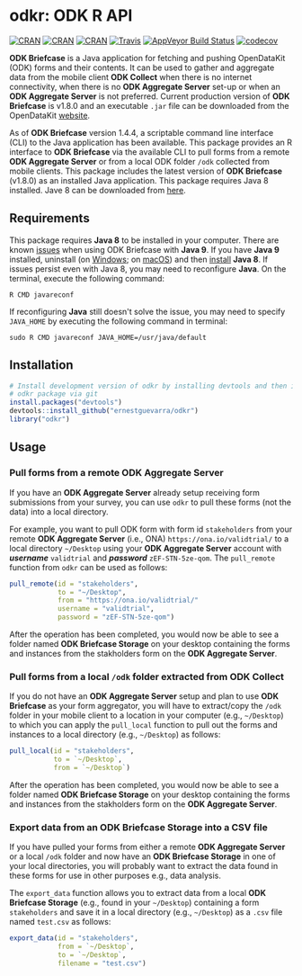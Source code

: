 # odkr: ODK R API

[![CRAN](https://img.shields.io/cran/v/odkr.svg)](https://cran.r-project.org/package=odkr)
[![CRAN](https://img.shields.io/cran/l/odkr.svg)](https://CRAN.R-project.org/package=odkr)
[![CRAN](http://cranlogs.r-pkg.org/badges/odkr)](https://CRAN.R-project.org/package=odkr)
[![Travis](https://img.shields.io/travis/ernestguevarra/odkr.svg?branch=master)](https://travis-ci.org/ernestguevarra/odkr)
[![AppVeyor Build Status](https://ci.appveyor.com/api/projects/status/github/ernestguevarra/odkr?branch=master&svg=true)](https://ci.appveyor.com/project/ernestguevarra/odkr)
[![codecov](https://codecov.io/gh/ernestguevarra/odkr/branch/master/graph/badge.svg)](https://codecov.io/gh/ernestguevarra/odkr)

**ODK Briefcase** is a Java application for fetching and pushing OpenDataKit 
(ODK) forms and their contents. It can be used to gather and aggregate data 
from the mobile client **ODK Collect** when there is no internet connectivity,
when there is no **ODK Aggregate Server** set-up or when an **ODK Aggregate
Server** is not preferred. Current production version of **ODK Briefcase** is
v1.8.0 and an executable `.jar` file can be downloaded from the OpenDataKit [website](https://opendatakit.org/use/briefcase/).

As of **ODK Briefcase** version 1.4.4, a scriptable command line interface (CLI)
to the Java application has been available. This package provides an R interface
to **ODK Briefcase** via the available CLI to pull forms from a remote **ODK Aggregate 
Server** or from a local ODK folder `/odk` collected from mobile clients. This 
package includes the latest version of **ODK Briefcase** (v1.8.0) as an installed 
Java application. This package requires Java 8 installed. Jave 8 can be downloaded 
from [here](https://java.com/en/download/).

## Requirements
This package requires **Java 8** to be installed in your computer. There are 
known [issues](https://forum.opendatakit.org/t/odk-briefcase-not-running-with-jdk-9/10201) 
when using ODK Briefcase with **Java 9**. If you have **Java 9** installed, 
uninstall (on [Windows](https://www.java.com/en/download/help/uninstall_java.xml); on [macOS](https://www.java.com/en/download/help/mac_uninstall_java.xml)) and
then [install](https://java.com/en/download/) **Java 8**. If issues persist even
with Java 8, you may need to reconfigure **Java**. On the terminal, execute the
following command:

```shell
R CMD javareconf
```

If reconfiguring **Java** still doesn't solve the issue, you may need to specify
`JAVA_HOME` by executing the following command in terminal:

```shell
sudo R CMD javareconf JAVA_HOME=/usr/java/default
```

## Installation
```R
# Install development version of odkr by installing devtools and then installing
# odkr package via git
install.packages("devtools")
devtools::install_github("ernestguevarra/odkr")
library("odkr")
```

## Usage

### Pull forms from a remote ODK Aggregate Server
If you have an **ODK Aggregate Server** already setup receiving form submissions
from your survey, you can use `odkr` to pull these forms (not the data) into
a local directory.

For example, you want to pull ODK form with form id `stakeholders` from your 
remote **ODK Aggregate Server** (i.e., ONA) `https://ona.io/validtrial/` to a 
local directory `~/Desktop` using your **ODK Aggregate Server** account with 
***username*** `validtrial` and 
***password*** `zEF-STN-5ze-qom`. The `pull_remote` function from `odkr` can be
used as follows:

```R
pull_remote(id = "stakeholders",
            to = "~/Desktop",
            from = "https://ona.io/validtrial/"
            username = "validtrial",
            password = "zEF-STN-5ze-qom")
```

After the operation has been completed, you would now be able to see a folder
named **ODK Briefcase Storage** on your desktop containing the forms and
instances from the stakholders form on the **ODK Aggregate Server**.

### Pull forms from a local `/odk` folder extracted from ODK Collect
If you do not have an **ODK Aggregate Server** setup and plan to use **ODK
Briefcase** as your form aggregator, you will have to extract/copy the `/odk` 
folder in your mobile client to a location in your computer (e.g., `~/Desktop`) 
to which you can apply the `pull_local` function to pull out the forms and
instances to a local directory (e.g., `~/Desktop`) as follows:

```R
pull_local(id = "stakeholders",
           to = `~/Desktop`,
           from = `~/Desktop`)
```

After the operation has been completed, you would now be able to see a folder
named **ODK Briefcase Storage** on your desktop containing the forms and
instances from the stakholders form on the **ODK Aggregate Server**.

### Export data from an ODK Briefcase Storage into a CSV file
If you have pulled your forms from either a remote **ODK Aggregate Server** or
a local `/odk` folder and now have an **ODK Briefcase Storage** in one of your
local directories, you will probably want to extract the data found in these
forms for use in other purposes e.g., data analysis.

The `export_data` function allows you to extract data from a local **ODK
Briefcase Storage** (e.g., found in your `~/Desktop`) containing a form 
`stakeholders` and save it in a local directory (e.g., `~/Desktop`) as a `.csv`
file named `test.csv` as follows:

```R
export_data(id = "stakeholders",
            from = `~/Desktop`,
            to = `~/Desktop`,
            filename = "test.csv")
```
